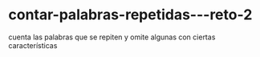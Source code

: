 # contar-palabras-repetidas---reto-2
cuenta las palabras que se repiten y omite algunas con ciertas características 
